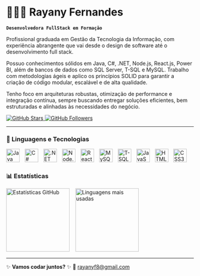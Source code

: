 # 👩🏼‍💻 Rayany Fernandes

**`Desenvolvedora FullStack em Formação`**

Profissional graduada em Gestão da Tecnologia da Informação, com experiência abrangente que vai desde o design de software até o desenvolvimento full stack.

Possuo conhecimentos sólidos em Java, C#, .NET, Node.js, React.js, Power BI, além de bancos de dados como SQL Server, T-SQL e MySQL. Trabalho com metodologias ágeis e aplico os princípios SOLID para garantir a criação de código modular, escalável e de alta qualidade.

Tenho foco em arquiteturas robustas, otimização de performance e integração contínua, sempre buscando entregar soluções eficientes, bem estruturadas e alinhadas às necessidades do negócio.

<a href="https://github.com/Rayaaany?tab=repositories&sort=stargazers" target="_blank">
  <img alt="GitHub Stars" src="https://custom-icon-badges.demolab.com/github/stars/Rayaaany?color=ec6d8d&style=for-the-badge&labelColor=de5883&logo=star&label=Stars" />
</a>
<a href="https://github.com/Rayaaany?tab=followers" target="_blank">
  <img alt="GitHub Followers" src="https://custom-icon-badges.demolab.com/github/followers/Rayaaany?color=ac5382&labelColor=79365c&style=for-the-badge&logo=github&label=Followers&logoColor=fff" />
</a>

---

### 🤖 Linguagens e Tecnologias

<p>
  <img src="https://cdn.jsdelivr.net/gh/devicons/devicon/icons/java/java-original.svg" title="Java" width="36" style="margin-right:10px" />
  <img src="https://cdn.jsdelivr.net/gh/devicons/devicon/icons/csharp/csharp-original.svg" title="C#" width="36" style="margin-right:10px" />
  <img src="https://cdn.jsdelivr.net/gh/devicons/devicon@latest/icons/dotnetcore/dotnetcore-original.svg" title=".NET" width="36" style="margin-right:10px" />
  <img src="https://cdn.jsdelivr.net/gh/devicons/devicon/icons/nodejs/nodejs-original.svg" title="Node.js" width="36" style="margin-right:10px" />
  <img src="https://cdn.jsdelivr.net/gh/devicons/devicon/icons/react/react-original.svg" title="React.js" width="36" style="margin-right:10px" />
  <img src="https://cdn.jsdelivr.net/gh/devicons/devicon/icons/mysql/mysql-original.svg" title="MySQL" width="36" style="margin-right:10px" />
  <img src="https://cdn.jsdelivr.net/gh/devicons/devicon/icons/microsoftsqlserver/microsoftsqlserver-plain.svg" title="T-SQL" width="36" style="margin-right:10px" />
  <img src="https://cdn.jsdelivr.net/gh/devicons/devicon/icons/javascript/javascript-original.svg" title="JavaScript" width="36" style="margin-right:10px" />
  <img src="https://cdn.jsdelivr.net/gh/devicons/devicon/icons/html5/html5-original.svg" title="HTML5" width="36" style="margin-right:10px" />
  <img src="https://cdn.jsdelivr.net/gh/devicons/devicon/icons/css3/css3-original.svg" title="CSS3" width="36" style="margin-right:10px" />
</p>

### 📊 Estatísticas

<p align="left">
  <img height="170" 
       src="https://github-readme-stats.vercel.app/api?username=Rayaaany&show_icons=true&include_all_commits=true&locale=pt-br&title_color=ff69b4&icon_color=ff69b4&text_color=f8f8f8&bg_color=0d1117" 
       alt="Estatísticas GitHub" />
  &nbsp;&nbsp;
  <img height="170" 
       src="https://github-readme-stats.vercel.app/api/top-langs/?username=Rayaaany&layout=compact&langs_count=8&custom_title=Top%20Tecnologias&title_color=ff69b4&text_color=f8f8f8&bg_color=0d1117" 
       alt="Linguagens mais usadas" />
</p>

---

✨ **Vamos codar juntos?** ✨
📩 [rayanyf8@gmail.com](mailto:rayanyf8@gmail.com)
